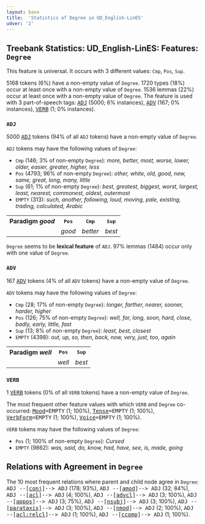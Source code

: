 ```yaml
---
layout: base
title:  'Statistics of Degree in UD_English-LinES'
udver: '2'
---
```


## Treebank Statistics: UD_English-LinES: Features: `Degree`

This feature is universal.
It occurs with 3 different values: `Cmp`, `Pos`, `Sup`.

5168 tokens (6%) have a non-empty value of `Degree`.
1720 types (18%) occur at least once with a non-empty value of `Degree`.
1536 lemmas (22%) occur at least once with a non-empty value of `Degree`.
The feature is used with 3 part-of-speech tags: <tt><a href="en_lines-pos-ADJ.html">ADJ</a></tt> (5000; 6% instances), <tt><a href="en_lines-pos-ADV.html">ADV</a></tt> (167; 0% instances), <tt><a href="en_lines-pos-VERB.html">VERB</a></tt> (1; 0% instances).

### `ADJ`

5000 <tt><a href="en_lines-pos-ADJ.html">ADJ</a></tt> tokens (94% of all `ADJ` tokens) have a non-empty value of `Degree`.

`ADJ` tokens may have the following values of `Degree`:

* `Cmp` (146; 3% of non-empty `Degree`): <em>more, better, most, worse, lower, older, easier, greater, higher, less</em>
* `Pos` (4793; 96% of non-empty `Degree`): <em>other, white, old, good, new, same, great, long, many, little</em>
* `Sup` (61; 1% of non-empty `Degree`): <em>best, greatest, biggest, worst, largest, least, nearest, commonest, oldest, outermost</em>
* `EMPTY` (313): <em>such, another, following, loud, moving, pale, existing, trading, calculated, Arabic</em>

<table>
  <tr><th>Paradigm <i>good</i></th><th><tt>Pos</tt></th><th><tt>Cmp</tt></th><th><tt>Sup</tt></th></tr>
  <tr><td><tt></tt></td><td><em>good</em></td><td><em>better</em></td><td><em>best</em></td></tr>
</table>

`Degree` seems to be **lexical feature** of `ADJ`. 97% lemmas (1484) occur only with one value of `Degree`.

### `ADV`

167 <tt><a href="en_lines-pos-ADV.html">ADV</a></tt> tokens (4% of all `ADV` tokens) have a non-empty value of `Degree`.

`ADV` tokens may have the following values of `Degree`:

* `Cmp` (28; 17% of non-empty `Degree`): <em>longer, farther, nearer, sooner, harder, higher</em>
* `Pos` (126; 75% of non-empty `Degree`): <em>well, far, long, soon, hard, close, badly, early, little, fast</em>
* `Sup` (13; 8% of non-empty `Degree`): <em>least, best, closest</em>
* `EMPTY` (4398): <em>out, up, so, then, back, now, very, just, too, again</em>

<table>
  <tr><th>Paradigm <i>well</i></th><th><tt>Pos</tt></th><th><tt>Sup</tt></th></tr>
  <tr><td><tt></tt></td><td><em>well</em></td><td><em>best</em></td></tr>
</table>

### `VERB`

1 <tt><a href="en_lines-pos-VERB.html">VERB</a></tt> tokens (0% of all `VERB` tokens) have a non-empty value of `Degree`.

The most frequent other feature values with which `VERB` and `Degree` co-occurred: <tt><a href="en_lines-feat-Mood.html">Mood</a></tt><tt>=EMPTY</tt> (1; 100%), <tt><a href="en_lines-feat-Tense.html">Tense</a></tt><tt>=EMPTY</tt> (1; 100%), <tt><a href="en_lines-feat-VerbForm.html">VerbForm</a></tt><tt>=EMPTY</tt> (1; 100%), <tt><a href="en_lines-feat-Voice.html">Voice</a></tt><tt>=EMPTY</tt> (1; 100%).

`VERB` tokens may have the following values of `Degree`:

* `Pos` (1; 100% of non-empty `Degree`): <em>Cursed</em>
* `EMPTY` (9862): <em>was, said, do, know, had, have, see, is, made, going</em>

## Relations with Agreement in `Degree`

The 10 most frequent relations where parent and child node agree in `Degree`:
<tt>ADJ --[<tt><a href="en_lines-dep-conj.html">conj</a></tt>]--> ADJ</tt> (178; 93%),
<tt>ADJ --[<tt><a href="en_lines-dep-amod.html">amod</a></tt>]--> ADJ</tt> (32; 84%),
<tt>ADJ --[<tt><a href="en_lines-dep-acl.html">acl</a></tt>]--> ADJ</tt> (4; 100%),
<tt>ADJ --[<tt><a href="en_lines-dep-advcl.html">advcl</a></tt>]--> ADJ</tt> (3; 100%),
<tt>ADJ --[<tt><a href="en_lines-dep-appos.html">appos</a></tt>]--> ADJ</tt> (3; 75%),
<tt>ADJ --[<tt><a href="en_lines-dep-nsubj.html">nsubj</a></tt>]--> ADJ</tt> (3; 100%),
<tt>ADJ --[<tt><a href="en_lines-dep-parataxis.html">parataxis</a></tt>]--> ADJ</tt> (3; 100%),
<tt>ADJ --[<tt><a href="en_lines-dep-nmod.html">nmod</a></tt>]--> ADJ</tt> (2; 100%),
<tt>ADJ --[<tt><a href="en_lines-dep-acl-relcl.html">acl:relcl</a></tt>]--> ADJ</tt> (1; 100%),
<tt>ADJ --[<tt><a href="en_lines-dep-ccomp.html">ccomp</a></tt>]--> ADJ</tt> (1; 100%).

